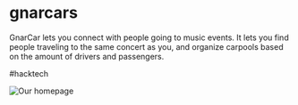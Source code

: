 gnarcars
========

GnarCar lets you connect with people going to music events.  It lets you find people traveling to the same concert as you, and organize carpools based on the amount of drivers and passengers.

\#hacktech

![Our homepage](https://raw2.github.com/fitzgerlard/gnarcars/master/homepage.png "Gnarcar")



